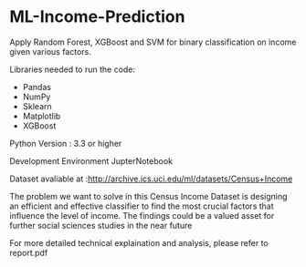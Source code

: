 # ML-Income-Prediction
Apply Random Forest, XGBoost and SVM for binary classification on income given various factors.

Libraries needed to run the code:

- Pandas
- NumPy
- Sklearn
- Matplotlib
- XGBoost

Python Version : 3.3 or higher 

Development Environment JupterNotebook

Dataset avaliable at :http://archive.ics.uci.edu/ml/datasets/Census+Income

The problem we want to solve in this Census Income Dataset is designing an
efficient and effective classifier to find the most crucial factors that influence the level of income. The
findings could be a valued asset for further social sciences studies in the near future

For more detailed technical explaination and analysis, please refer to report.pdf
